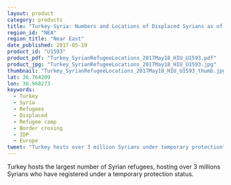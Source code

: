 ```yaml
---
layout: product
category: products
title: "Turkey-Syria: Numbers and Locations of Displaced Syrians as of May 11 2017"
region_id: "NEA"
region_title: "Near East"
date_published: 2017-05-19
product_id: "U1593"
product_pdf: "Turkey_SyrianRefugeeLocations_2017May18_HIU_U1593.pdf"
product_jpg: "Turkey_SyrianRefugeeLocations_2017May18_HIU_U1593.jpg"
thumbnail: "Turkey_SyrianRefugeeLocations_2017May18_HIU_U1593_thumb.jpg"
lat: 36.764209
lon: 36.968273
keywords:
  - Turkey
  - Syria
  - Refugees
  - Displaced
  - Refugee camp
  - Border crosing
  - IDP
  - Europe
tweet: "Turkey hosts over 3 million Syrians under temporary protection"
---
```

Turkey hosts the largest number of Syrian refugees, hosting over 3 millions Syrians who have registered under a temporary protection status.
